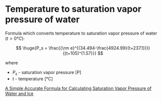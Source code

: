 # Temperature to saturation vapor pressure of water

Formula which converts temperature to saturation vapor pressure of water ($t>0°C$):

$$
  \huge{P_s = \frac{{\rm e}^{(34.494-\frac{4924.99}{t+237.1})}}{(t+105)^{1.57}}}
$$

where

- $P_s$ - saturation vapor pressure [P]
- $t$ - temperature [°C]

[A Simple Accurate Formula for Calculating Saturation Vapor Pressure of Water and Ice](https://journals.ametsoc.org/view/journals/apme/57/6/jamc-d-17-0334.1.xml)

